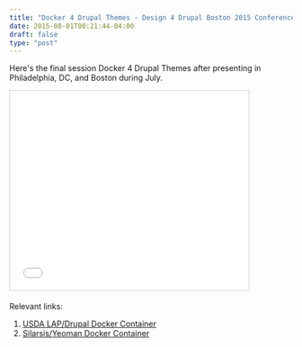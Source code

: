 ```yaml
---
title: "Docker 4 Drupal Themes - Design 4 Drupal Boston 2015 Conference Session"
date: 2015-08-01T00:21:44-04:00
draft: false
type: "post"
---
```


Here's the final session Docker 4 Drupal Themes after presenting in Philadelphia, DC, and Boston during July. 

<iframe src="//www.slideshare.net/slideshow/embed_code/key/NYBVBfIntA5Zy6" width="425" height="355" frameborder="0" marginwidth="0" marginheight="0" scrolling="no" style="border:1px solid #CCC; border-width:1px; margin-bottom:5px; max-width: 100%;" allowfullscreen> </iframe> <br>

Relevant links:

1. [USDA LAP/Drupal Docker Container](http://usda-ocio-eas.github.io/lap-docker/)
2. [Silarsis/Yeoman Docker Container](https://github.com/silarsis/yeoman)
